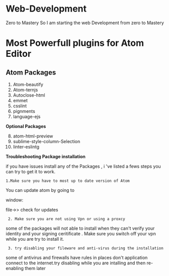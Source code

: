# Web-Development
Zero to Mastery
So I am starting the web Development from zero to Mastery 

# Most Powerfull plugins for Atom Editor
## Atom Packages
1.  Atom-beautify
2.  Atom-ternjs
3.  Autoclose-html
4.  emmet
5.  csslint
6.  pignments
7.  language-ejs

**Optional Packages**

8.  atom-html-preview
9.  sublime-style-column-Selection
10. linter-eslintg

**Troubleshooting Package installation**

if you have issues install any of the Packages , i 've listed a fews steps you can try to get it to work.

    1.Make sure you have to most up to date version of Atom

You can update atom by going to 

window:

file->> check for updates

     2. Make sure you are not using Vpn or using a proxcy
some of the packages will not able to install when they can't verify your identity and your signing ceritificate . Make sure you switch off your vpn while you are try to install it.

     3. try disabling your fileware and anti-virus during the installation
     
some of antivirus and firewalls have rules in places don't application connect to the internet.try disabling while you are intalling and then re-enabling them later

